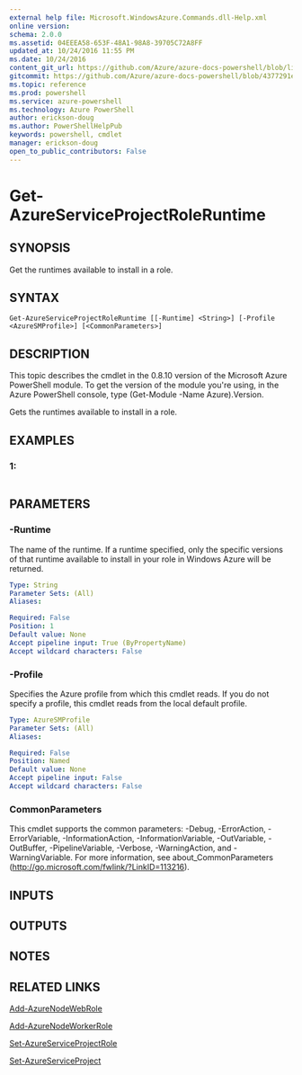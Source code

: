 ```yaml
---
external help file: Microsoft.WindowsAzure.Commands.dll-Help.xml
online version: 
schema: 2.0.0
ms.assetid: 04EEEA58-653F-48A1-98A8-39705C72A8FF
updated_at: 10/24/2016 11:55 PM
ms.date: 10/24/2016
content_git_url: https://github.com/Azure/azure-docs-powershell/blob/live/azureps-cmdlets-docs/ServiceManagement/Azure.Compute/v3.0.0/Get-AzureServiceProjectRoleRuntime.md
gitcommit: https://github.com/Azure/azure-docs-powershell/blob/4377291ee360e58e2c1c5d644155daf6a0279055/azureps-cmdlets-docs/ServiceManagement/Azure.Compute/v3.0.0/Get-AzureServiceProjectRoleRuntime.md
ms.topic: reference
ms.prod: powershell
ms.service: azure-powershell
ms.technology: Azure PowerShell
author: erickson-doug
ms.author: PowerShellHelpPub
keywords: powershell, cmdlet
manager: erickson-doug
open_to_public_contributors: False
---
```


# Get-AzureServiceProjectRoleRuntime

## SYNOPSIS
Get the runtimes available to install in a role.

## SYNTAX

```
Get-AzureServiceProjectRoleRuntime [[-Runtime] <String>] [-Profile <AzureSMProfile>] [<CommonParameters>]
```

## DESCRIPTION
This topic describes the cmdlet in the 0.8.10 version of the Microsoft Azure PowerShell module.
To get the version of the module you're using, in the Azure PowerShell console, type (Get-Module -Name Azure).Version.

Gets the runtimes available to install in a role.

## EXAMPLES

### 1:
```

```

## PARAMETERS

### -Runtime
The name of the runtime.
If a runtime specified, only the specific versions of that runtime available to install in your role in Windows Azure will be returned.

```yaml
Type: String
Parameter Sets: (All)
Aliases: 

Required: False
Position: 1
Default value: None
Accept pipeline input: True (ByPropertyName)
Accept wildcard characters: False
```

### -Profile
Specifies the Azure profile from which this cmdlet reads.
If you do not specify a profile, this cmdlet reads from the local default profile.

```yaml
Type: AzureSMProfile
Parameter Sets: (All)
Aliases: 

Required: False
Position: Named
Default value: None
Accept pipeline input: False
Accept wildcard characters: False
```

### CommonParameters
This cmdlet supports the common parameters: -Debug, -ErrorAction, -ErrorVariable, -InformationAction, -InformationVariable, -OutVariable, -OutBuffer, -PipelineVariable, -Verbose, -WarningAction, and -WarningVariable. For more information, see about_CommonParameters (http://go.microsoft.com/fwlink/?LinkID=113216).

## INPUTS

## OUTPUTS

## NOTES

## RELATED LINKS

[Add-AzureNodeWebRole](xref:ServiceManagement/Azure.Compute/v3.0.0/Add-AzureNodeWebRole.md)

[Add-AzureNodeWorkerRole](xref:ServiceManagement/Azure.Compute/v3.0.0/Add-AzureNodeWorkerRole.md)

[Set-AzureServiceProjectRole](xref:ServiceManagement/Azure.Compute/v3.0.0/Set-AzureServiceProjectRole.md)

[Set-AzureServiceProject](xref:ServiceManagement/Azure.Compute/v3.0.0/Set-AzureServiceProject.md)


